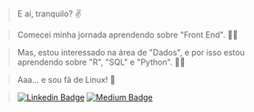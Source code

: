 >   E aí, tranquilo?    :v:

>   Comecei minha jornada aprendendo sobre "Front End". :man_technologist:

>   Mas, estou interessado na área de "Dados", e por isso estou aprendendo sobre "R", "SQL" e "Python". :male_detective:

>   Aaa... e sou fã de Linux! :penguin:



>   [![Linkedin Badge](https://img.shields.io/badge/-LinkedIn-blue?style=for-the-badge&logo=Linkedin&logoColor=white)](https://www.linkedin.com/in/lipebol/) 
    [![Medium Badge](https://img.shields.io/badge/-Medium-000000?style=for-the-badge&logo=Medium&logoColor=white)]()
